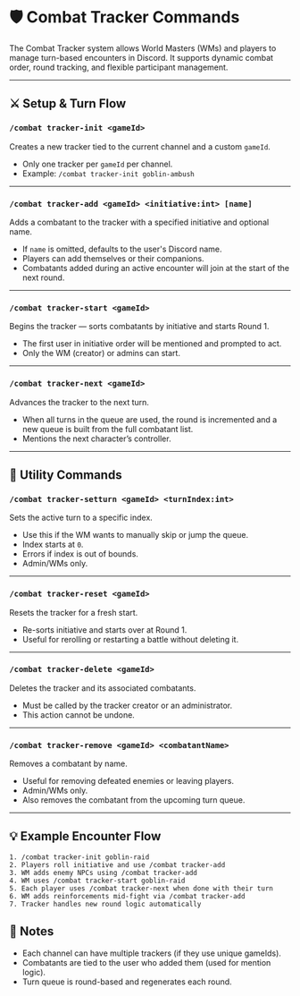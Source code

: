 # 🛡️ Combat Tracker Commands

The Combat Tracker system allows World Masters (WMs) and players to manage turn-based encounters in Discord. It supports dynamic combat order, round tracking, and flexible participant management.

---

## ⚔️ Setup & Turn Flow

### `/combat tracker-init <gameId>`
Creates a new tracker tied to the current channel and a custom `gameId`.

- Only one tracker per `gameId` per channel.
- Example: `/combat tracker-init goblin-ambush`

---

### `/combat tracker-add <gameId> <initiative:int> [name]`
Adds a combatant to the tracker with a specified initiative and optional name.

- If `name` is omitted, defaults to the user's Discord name.
- Players can add themselves or their companions.
- Combatants added during an active encounter will join at the start of the next round.

---

### `/combat tracker-start <gameId>`
Begins the tracker — sorts combatants by initiative and starts Round 1.

- The first user in initiative order will be mentioned and prompted to act.
- Only the WM (creator) or admins can start.

---

### `/combat tracker-next <gameId>`
Advances the tracker to the next turn.

- When all turns in the queue are used, the round is incremented and a new queue is built from the full combatant list.
- Mentions the next character’s controller.

---

## 🔄 Utility Commands

### `/combat tracker-setturn <gameId> <turnIndex:int>`
Sets the active turn to a specific index.

- Use this if the WM wants to manually skip or jump the queue.
- Index starts at `0`.
- Errors if index is out of bounds.
- Admin/WMs only.

---

### `/combat tracker-reset <gameId>`
Resets the tracker for a fresh start.

- Re-sorts initiative and starts over at Round 1.
- Useful for rerolling or restarting a battle without deleting it.

---

### `/combat tracker-delete <gameId>`
Deletes the tracker and its associated combatants.

- Must be called by the tracker creator or an administrator.
- This action cannot be undone.

---

### `/combat tracker-remove <gameId> <combatantName>`
Removes a combatant by name.

- Useful for removing defeated enemies or leaving players.
- Admin/WMs only.
- Also removes the combatant from the upcoming turn queue.

---

## 💡 Example Encounter Flow

```plaintext
1. /combat tracker-init goblin-raid
2. Players roll initiative and use /combat tracker-add
3. WM adds enemy NPCs using /combat tracker-add
4. WM uses /combat tracker-start goblin-raid
5. Each player uses /combat tracker-next when done with their turn
6. WM adds reinforcements mid-fight via /combat tracker-add
7. Tracker handles new round logic automatically
```

## 🧠 Notes
- Each channel can have multiple trackers (if they use unique gameIds).
- Combatants are tied to the user who added them (used for mention logic).
- Turn queue is round-based and regenerates each round.